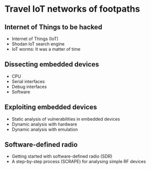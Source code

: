 # Travel IoT networks of footpaths

## Internet of Things to be hacked

* Internet of Things (IoT)
* Shodan IoT search engine
* IoT worms: It was a matter of time

## Dissecting embedded devices

* CPU
* Serial interfaces
* Debug interfaces
* Software

## Exploiting embedded devices

* Static analysis of vulnerabilities in embedded devices
* Dynamic analysis with hardware
* Dynamic analysis with emulation

## Software-defined radio

* Getting started with software-defined radio (SDR)
* A step-by-step process (SCRAPE) for analysing simple RF devices
